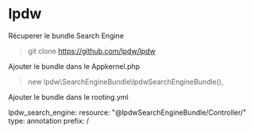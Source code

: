 # lpdw

Récuperer le bundle Search Engine

> git clone https://github.com/lpdw/lpdw

Ajouter le bundle dans le Appkernel.php

> new lpdw\SearchEngineBundle\lpdwSearchEngineBundle(),

Ajouter le bundle dans le rooting.yml

lpdw_search_engine:
    resource: "@lpdwSearchEngineBundle/Controller/"
    type:     annotation
    prefix:   /
